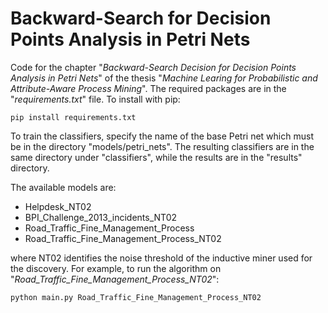 # Backward-Search for Decision Points Analysis in Petri Nets

Code for the chapter "*Backward-Search Decision for Decision Points Analysis in Petri Nets*" of the thesis "*Machine Learing for Probabilistic and Attribute-Aware Process Mining*".
The required packages are in the "*requirements.txt*" file. To install with pip:

```
pip install requirements.txt
```

To train the classifiers, specify the name of the base Petri net which must be in the directory "models/petri_nets". The resulting classifiers are in the same directory under "classifiers", while the results are in the "results" directory.

The available models are:
- Helpdesk_NT02
- BPI_Challenge_2013_incidents_NT02
- Road_Traffic_Fine_Management_Process
- Road_Traffic_Fine_Management_Process_NT02

where NT02 identifies the noise threshold of the inductive miner used for the discovery.
For example, to run the algorithm on "*Road_Traffic_Fine_Management_Process_NT02*":
```
python main.py Road_Traffic_Fine_Management_Process_NT02
```
